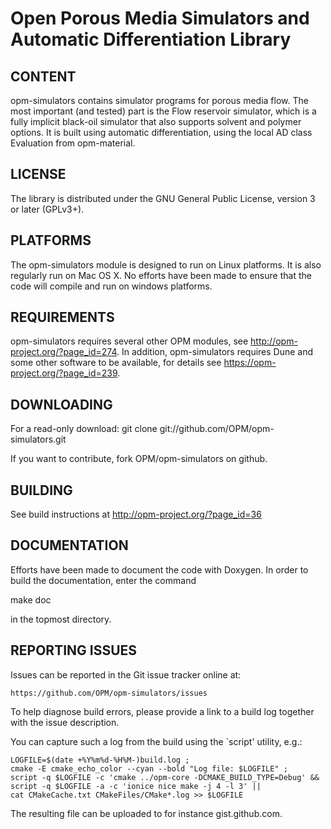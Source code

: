 # Open Porous Media Simulators and Automatic Differentiation Library

CONTENT
-------

opm-simulators contains simulator programs for porous media flow.
The most important
(and tested) part is the Flow reservoir simulator, which is a fully
implicit black-oil simulator that also supports solvent and polymer
options. It is built using automatic differentiation, using the local
AD class Evaluation from opm-material.

LICENSE
-------

The library is distributed under the GNU General Public License,
version 3 or later (GPLv3+).


PLATFORMS
---------

The opm-simulators module is designed to run on Linux platforms. It is
also regularly run on Mac OS X. No efforts have been made to ensure
that the code will compile and run on windows platforms.


REQUIREMENTS
------------

opm-simulators requires several other OPM modules, see
http://opm-project.org/?page_id=274. In addition, opm-simulators
requires Dune and some other software to be available, for details
see https://opm-project.org/?page_id=239.


DOWNLOADING
-----------

For a read-only download:
git clone git://github.com/OPM/opm-simulators.git

If you want to contribute, fork OPM/opm-simulators on github.


BUILDING
--------

See build instructions at http://opm-project.org/?page_id=36


DOCUMENTATION
-------------

Efforts have been made to document the code with Doxygen.
In order to build the documentation, enter the command

 make doc

in the topmost directory.


REPORTING ISSUES
----------------

Issues can be reported in the Git issue tracker online at:

    https://github.com/OPM/opm-simulators/issues

To help diagnose build errors, please provide a link to a build log together
with the issue description.

You can capture such a log from the build using the `script' utility, e.g.:

    LOGFILE=$(date +%Y%m%d-%H%M-)build.log ;
    cmake -E cmake_echo_color --cyan --bold "Log file: $LOGFILE" ;
    script -q $LOGFILE -c 'cmake ../opm-core -DCMAKE_BUILD_TYPE=Debug' &&
    script -q $LOGFILE -a -c 'ionice nice make -j 4 -l 3' ||
    cat CMakeCache.txt CMakeFiles/CMake*.log >> $LOGFILE

The resulting file can be uploaded to for instance gist.github.com.
